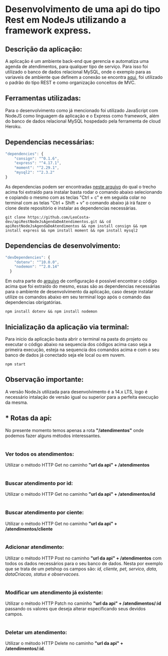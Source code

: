 # Desenvolvimento de uma api do tipo Rest em NodeJs utilizando a framework express.

## Descrição da aplicação:
A aplicação é um ambiente back-end que gerencia e automatiza uma agenda de atendimentos, para qualquer tipo de serviço. Para isso foi utilizado o banco de dados relacional MySQL, onde o exemplo para as variaveis de ambiente que definem a conexão se encontra <a href = 'https://github.com/LeoCosta-dev/apiRestNodeJsAgendaDeAtendimentos/blob/master/.env.exemplo'>aqui</a>, foi utilizado o padrão do tipo REST e como organização conceitos de MVC.

## Ferramentas utilizadas:
Para o desenvolvimento como já mencionado foi utilizado JavaScript com NodeJS como linguagem da aplicação e o Express como framework, além do banco de dados relacional MySQL hospedado pela ferramenta de cloud Heroku.

## Dependencias necessárias:
```js
"dependencies": {
    "consign": "^0.1.6",
    "express": "^4.17.1",
    "moment": "^2.29.1",
    "mysql2": "^2.3.2"
}
```
As dependencias podem ser encontradas <a href = 'https://github.com/LeoCosta-dev/apiRestNodeJsAgendaDeAtendimentos/blob/master/package.json'>neste arquivo</a> do qual o trecho acima foi extraído para instalar basta rodar o comando abaixo selecionando e copiando o mesmo com as teclas "Ctrl + c" e em seguida colar no terminal com as telas "Ctrl + Shift + v" o comando abaixo já irá fazer o clone deste repositório e instalar as dependencias necessárias.

```
git clone https://github.com/LeoCosta-dev/apiRestNodeJsAgendaDeAtendimentos.git && cd apiRestNodeJsAgendaDeAtendimentos && npm install consign && npm install express && npm install moment && npm install mysql2
```
## Dependencias de desenvolvimento:
```js
"devDependencies": {
    "dotenv": "^10.0.0",
    "nodemon": "^2.0.14"
  }
```
Em outra parte do <a href = 'https://github.com/LeoCosta-dev/apiRestNodeJsAgendaDeAtendimentos/blob/master/package.json'>arquivo</a> de configuração é possível encontrar o código acima que foi extraído do mesmo, essas são as dependencias necessárias para o ambiente de desenvolvimento da aplicação, caso deseje instalar utilize os comandos abaixo em seu terminal logo após o comando das dependencias obrigatórias.

```
npm install dotenv && npm install nodemon
```
## Inicialização da aplicação via terminal:
Para inicio da aplicação basta abrir o terminal na pasta do projeto ou executar o código abaixo  na sequencia dos códigos acima caso seja a primeira execução, esteja na sequencia dos comandos acima e com o seu banco de dados já conectado seja ele local ou em nuvem.

```
npm start
```

## Observação importante:

A versão NodeJs utilizada para desenvolvimento é a 14.x LTS, logo é necessário intalação de versão igual ou superior para a perfeita execução da mesma.

## * Rotas da api:

No presente momento temos apenas a rota <b>"/atendimentos"</b> onde podemos fazer alguns métodos interessantes.
<br>
<br>

### Ver todos os atendimentos:

Utilizar o método HTTP Get no caminho <b>"url da api" + /atendimentos</b>
<br>
<br>

### Buscar atendimento por id:

Utilizar o método HTTP Get no caminho <b>"url da api" + /atendimentos/id</b>
<br>
<br>

### Buscar atendimento por ciente:
Utilizar o método HTTP Get no caminho <b>"url da api" + /atendimentos/cliente</b>
<br>
<br>

### Adicionar atendimento:
Utilizar o método HTTP Post no caminho <b>"url da api" + /atendimentos</b> com todos os dados necessários para o seu banco de dados. Nesta por exemplo que se trata de um petshop os campos são: <em>id, cliente, pet, servico, data, dataCriacao, status e observacoes.</em>
<br>
<br>

### Modificar um atendimento já existente:
Utilizar o método HTTP Patch no caminho <b>"url da api" + /atendimentos/:id</b> passando os valores que deseja alterar especificando seus devidos campos.
<br>
<br>

### Deletar um atendimento:
Utilizar o método HTTP Delete no caminho <b>"url da api" + /atendimentos/:id</b>.
